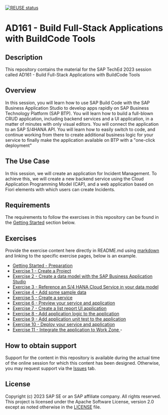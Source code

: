 [![REUSE status](https://api.reuse.software/badge/github.com/SAP-samples/teched2023-AD161)](https://api.reuse.software/info/github.com/SAP-samples/teched2023-AD161)

# AD161 - Build Full-Stack Applications with BuildCode Tools

## Description

This repository contains the material for the SAP TechEd 2023 session called AD161 - Build Full-Stack Applications with BuildCode Tools

## Overview

In this session, you will learn how to use SAP Build Code with the SAP Business Application Studio to develop apps rapidly on SAP Business Technology Platform (SAP BTP). You will learn how to build a full-blown CRUD application, including backend services and a UI application, in a matter of minutes with only visual editors. You will connect the application to an SAP S/4HANA API. You will learn how to easily switch to code, and continue working from there to create additional business logic for your service to finally make the application available on BTP with a "one-click deployment"

## The Use Case

In this session, we will create an application for Incident Management. To achieve this, we will create a new backend service using the Cloud Application Programming Model (CAP), and a web application based on Fiori elements with which users can create Incidents.

## Requirements

The requirements to follow the exercises in this repository can be found in the [Getting Started](exercises/ex0/) section below.

## Exercises

Provide the exercise content here directly in README.md using [markdown](https://guides.github.com/features/mastering-markdown/) and linking to the specific exercise pages, below is an example.

- [Getting Started - Preparation](exercises/ex0/README.md)
- [Exercise 1 - Create a Project ](exercises/Ex1/README.md)
- [Exercise 2 - Create a data model with the SAP Business Application Studio ](exercises/Ex2/README.md)
- [Exercise 3 - Reference an S/4 HANA Cloud Service in your data model ](exercises/Ex3/README.md)
- [Exercise 4 - Add some sample data ](exercises/Ex4/README.md)
- [Exercise 5 - Create a service ](exercises/Ex5/README.md)
- [Exercise 6 - Preview your service and application ](exercises/Ex6/README.md)
- [Exercise 7 - Create a list report UI application ](exercises/Ex7/README.md)
- [Exercise 8 - Add application logic to the application ](exercises/Ex8/README.md)
- [Exercise 9 - Add application unit test to the application ](exercises/Ex9/README.md)
- [Exercise 10 - Deploy your service and application ](exercises/Ex10/README.md)
- [Exercise 11 - Integrate the application to Work Zone ](exercises/Ex11/README.md)- 

## How to obtain support

Support for the content in this repository is available during the actual time of the online session for which this content has been designed. Otherwise, you may request support via the [Issues](../../issues) tab.

## License
Copyright (c) 2023 SAP SE or an SAP affiliate company. All rights reserved. This project is licensed under the Apache Software License, version 2.0 except as noted otherwise in the [LICENSE](LICENSES/Apache-2.0.txt) file.
